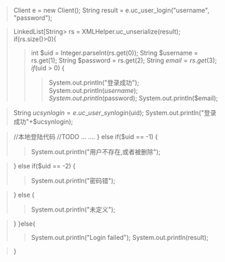 > Client e = new Client();
> String result = e.uc\_user\_login("username", "password");

> LinkedList[String> rs = XMLHelper.uc\_unserialize(result);
> if(rs.size()>0){
> > int $uid = Integer.parseInt(rs.get(0));
> > String $username = rs.get(1);
> > String $password = rs.get(2);
> > String $email = rs.get(3);
> > if($uid > 0) {
> > > System.out.println("登录成功");
> > > System.out.println($username);
> > > System.out.println($password);
> > > System.out.println($email);


> String $ucsynlogin = e.uc\_user\_synlogin($uid);
> System.out.println("登录成功"+$ucsynlogin);

> //本地登陆代码
> //TODO ... ....
> } else if($uid == -1) {
> > System.out.println("用户不存在,或者被删除");

> } else if($uid == -2) {
> > System.out.println("密码错");

> } else {
> > System.out.println("未定义");

> }
> }else{
> > System.out.println("Login failed");
> > System.out.println(result);

> }